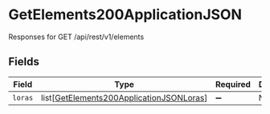 # GetElements200ApplicationJSON

Responses for GET /api/rest/v1/elements


## Fields

| Field                                                                                                     | Type                                                                                                      | Required                                                                                                  | Description                                                                                               |
| --------------------------------------------------------------------------------------------------------- | --------------------------------------------------------------------------------------------------------- | --------------------------------------------------------------------------------------------------------- | --------------------------------------------------------------------------------------------------------- |
| `loras`                                                                                                   | list[[GetElements200ApplicationJSONLoras](../../models/operations/getelements200applicationjsonloras.md)] | :heavy_minus_sign:                                                                                        | N/A                                                                                                       |